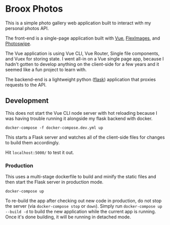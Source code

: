 # Broox Photos

This is a simple photo gallery web application built to interact with my personal photos API.

The front-end is a single-page application built with [Vue](https://vuejs.org/), [FlexImages](https://github.com/Pixabay/JavaScript-flexImages), and [Photoswipe](https://github.com/dimsemenov/photoswipe).

The Vue application is using Vue CLI, Vue Router, Single file components, and Vuex for storing state. I went all-in on a Vue single page app, because I hadn't gotten to develop anything on the client-side for a few years and it seemed like a fun project to learn with.

The backend-end is a lightweight python ([flask](https://github.com/pallets/flask)) application that proxies requests to the API.

## Development

This does not start the Vue CLI node server with hot reloading because I was having trouble running it alongside my flask backend with docker.

```
docker-compose -f docker-compose.dev.yml up
```

This starts a Flask server and watches all of the client-side files for changes to build them accordingly.

Hit `localhost:5000/` to test it out.

### Production

This uses a multi-stage dockerfile to build and minify the static files and then start the Flask server in production mode.

```
docker-compose up
```

To re-build the app after checking out new code in production, do not stop the server (via `docker-compose stop` or `down`). Simply run `docker-compose up --build -d` to build the new application while the current app is running. Once it's done building, it will be running in detached mode.
